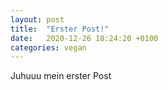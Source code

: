 ```yaml
---
layout: post
title:  "Erster Post!"
date:   2020-12-26 18:24:20 +0100
categories: vegan
---
```


Juhuuu mein erster Post